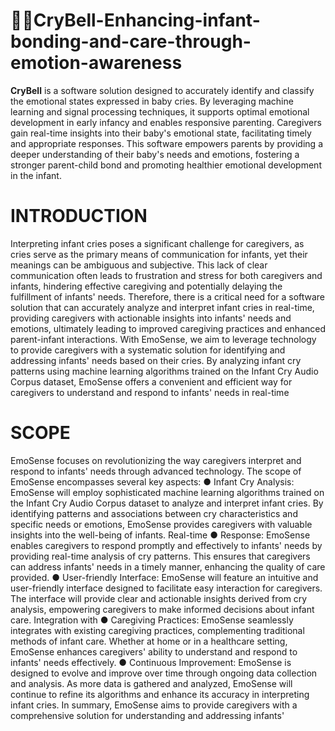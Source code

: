 # 👶🏿CryBell-Enhancing-infant-bonding-and-care-through-emotion-awareness

**CryBell** is a software solution designed to accurately identify and classify the emotional states expressed in baby cries. By leveraging machine learning and signal processing techniques, it supports optimal emotional development in early infancy and enables responsive parenting. Caregivers gain real-time insights into their baby's emotional state, facilitating timely and appropriate responses. This software empowers parents by providing a deeper understanding of their baby's needs and emotions, fostering a stronger parent-child bond and promoting healthier emotional development in the infant.

 # INTRODUCTION
Interpreting infant cries poses a significant challenge for caregivers,
as cries serve as the primary means of communication for infants, yet
their meanings can be ambiguous and subjective. This lack of clear
communication often leads to frustration and stress for both
caregivers and infants, hindering effective caregiving and potentially
delaying the fulfillment of infants' needs. Therefore, there is a critical
need for a software solution that can accurately analyze and interpret
infant cries in real-time, providing caregivers with actionable insights
into infants' needs and emotions, ultimately leading to improved
caregiving practices and enhanced parent-infant interactions.
With EmoSense, we aim to leverage technology to provide caregivers
with a systematic solution for identifying and addressing infants'
needs based on their cries. By analyzing infant cry patterns using
machine learning algorithms trained on the Infant Cry Audio Corpus
dataset, EmoSense offers a convenient and efficient way for caregivers
to understand and respond to infants' needs in real-time

# SCOPE
EmoSense focuses on revolutionizing the way caregivers interpret and
respond to infants' needs through advanced technology. The scope of
EmoSense encompasses several key aspects:
● Infant Cry Analysis: EmoSense will employ sophisticated
machine learning algorithms trained on the Infant Cry Audio
Corpus dataset to analyze and interpret infant cries. By
identifying patterns and associations between cry characteristics
and specific needs or emotions, EmoSense provides caregivers
with valuable insights into the well-being of infants. Real-time
● Response: EmoSense enables caregivers to respond promptly
and effectively to infants' needs by providing real-time analysis
of cry patterns. This ensures that caregivers can address infants'
needs in a timely manner, enhancing the quality of care provided.
● User-friendly Interface: EmoSense will feature an intuitive and
user-friendly interface designed to facilitate easy interaction for
caregivers. The interface will provide clear and actionable
insights derived from cry analysis, empowering caregivers to
make informed decisions about infant care. Integration with
● Caregiving Practices: EmoSense seamlessly integrates with
existing caregiving practices, complementing traditional
methods of infant care. Whether at home or in a healthcare
setting, EmoSense enhances caregivers' ability to understand and
respond to infants' needs effectively.
● Continuous Improvement: EmoSense is designed to evolve and
improve over time through ongoing data collection and analysis.
As more data is gathered and analyzed, EmoSense will continue
to refine its algorithms and enhance its accuracy in interpreting
infant cries.
In summary, EmoSense aims to provide caregivers with a
comprehensive solution for understanding and addressing infants'
